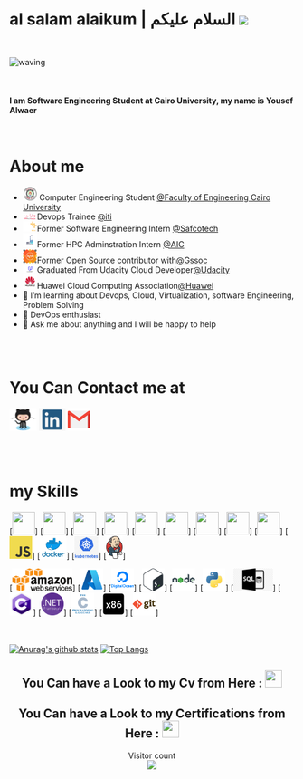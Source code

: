 # al salam alaikum | السلام عليكم  <img src="https://raw.githubusercontent.com/MartinHeinz/MartinHeinz/master/wave.gif" width="30px">

<br>

<!-- <img src="./img/hey iam waer.svg"/> -->

![waving](https://capsule-render.vercel.app/api?type=waving&height=200&text=Hello,%20I'm%20Waer!&fontAlign=40&fontAlignY=40&color=timeGradient)

<br>

#### I am Software Engineering Student at Cairo University, my name is Yousef Alwaer

<br>

# About me

- <img src="./img/CUFE.png" width="25" draggable="false"> Computer Engineering Student <a href="http://eng.cu.edu.eg/ar/">@Faculty of Engineering Cairo University</a>
- <img src="./img/Logo-ITI-TECH-LEAPS.png" width="25" draggable="false">Devops Trainee <a href="https://mcit.gov.eg/en/Human_Capacity/ITI/ITI_Tech_Leaps">@iti</a>
- <img src="./img/safcotech.png" width="25" draggable="false">Former Software Engineering Intern <a href="https://safecotech.com/">@Safcotech</a>
- <img src="./img/AIC.png" width="25" draggable="false">Former HPC Adminstration Intern <a href="https://mcit.gov.eg/en/Applied_innovation_Center">@AIC</a>
- <img src="./img/gssoc.jpg" width="25" draggable="false">Former Open Source contributor with<a href="https://gssoc.girlscript.tech/">@Gssoc</a>
- <img src="./img/Udacity.png" width="25" draggable="false">Graduated From Udacity Cloud Developer<a href="http://udacity.com/">@Udacity</a>
- <img src="./img/Huawei.png" width="25" draggable="false">Huawei Cloud Computing Association<a href="https://e.huawei.com/en/talent/#/personal/myinfo">@Huawei</a>
- 🔭 I’m learning about Devops, Cloud, Virtualization, software Engineering, Problem Solving
- 🌱 DevOps enthusiast
- 💬 Ask me about anything and I will be happy to help 



<br/><br/>
# You Can Contact me at
  [<img src='./img/Github.png' alt='github' height='40'>](https://github.com/waer1)  [<img src='./img/linkedin.png' alt='linkedin' height='40'>](https://www.linkedin.com/in/yousef-elwaer)  [<img src='./img/gmail.png' alt='codeforces' height='40'>](mailto:elwaeryousef@gmail.com)  



<br/><br/>
# my Skills

<p align="center">

[<img src="https://cdn.cdnlogo.com/logos/c/76/c.svg" height="40" width="40">]
[<img src="https://cdn.svgporn.com/logos/python.svg" height="40" width="40">]
[<img src="https://cdn.cdnlogo.com/logos/d/66/dart.svg" height="40" width="40">]
[<img src="https://cdn.svgporn.com/logos/html-5.svg"  height="40" width="40">]
[<img src="https://cdn.svgporn.com/logos/css-3.svg" height="40" width="40">]
[<img src="https://cdn.cdnlogo.com/logos/r/63/react.svg" height="40" width="40">]
[<img src="https://cdn.svgporn.com/logos/git-icon.svg" height="40" width="40">]
[<img src="https://cdn.svgporn.com/logos/visual-studio-code.svg" height="40" width="40">]
[<img src="https://cdn.cdnlogo.com/logos/r/65/red-hat.svg" height="40" width="40">]
[<img src='./img/javascript.png' height='40'>] 
[<img src='./img/docker.png' height='40'>]
[<img src='./img/k8s.png' height='40'>]
[<img src='./img/jenkins.png' height='40'>]

[<img src='./img/aws.png' height='40'>]
[<img src='./img/Microsoft_Azure.svg.png' height='40'>]
[<img src='./img/DO.png' height='40'>]
[<img src='./img/bash.png' height='40'>]
[<img src='./img/nodejs.png' height='40'>] 
[<img src='./img/python.png' height='40'>] 
[<img src='./img/SQL .png' height='40'>]
[<img src='./img/csharp.png' height='40'>]
[<img src='./img/Net.png' height='40'>]
[<img src='./img/c.png' height='40'>]
[<img src='./img/Assembly x86.png' height='40'>]
[<img src='./img/git.png' height='40'>] 

</p>

<br/><br/>
[![Anurag's github stats](https://github-readme-stats.vercel.app/api?username=waer1&count_private=true&show_icons=true&theme=radical)](https://github.com/anuraghazra/github-readme-stats)
[![Top Langs](https://github-readme-stats.vercel.app/api/top-langs/?username=waer1&show_icons=true&theme=radical&layout=compact)](https://github.com/anuraghazra/github-readme-stats)


<h2 align="center">You Can have a Look to my Cv from Here : <a href="https://drive.google.com/drive/folders/1BXxXyCtaTBhqnL4XfDCSp-H_mywUegFF?usp=sharing" target="_blank"> <img src="https://img.icons8.com/color/48/null/folder-invoices--v1.png"  height="30" width="30" > </a>  </h2>
<h2 align="center">You Can have a Look to my Certifications from Here : <a href="https://drive.google.com/drive/folders/1v2hfUSrTXkK3vgiDDSeOpUR6xJhGxqEJ?usp=sharing" target="_blank"> <img src="https://img.icons8.com/ultraviolet/40/null/diploma.png"  height="30" width="30" > </a>  </h2>

<p align="center"> 
  Visitor count<br>
  <img src="https://profile-counter.glitch.me/waer1/count.svg" />
</p>